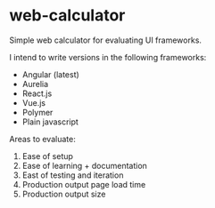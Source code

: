 # web-calculator
Simple web calculator for evaluating UI frameworks.

I intend to write versions in the following frameworks:
* Angular (latest)
* Aurelia
* React.js
* Vue.js
* Polymer
* Plain javascript

Areas to evaluate:
1. Ease of setup
2. Ease of learning + documentation
3. East of testing and iteration
4. Production output page load time
5. Production output size
